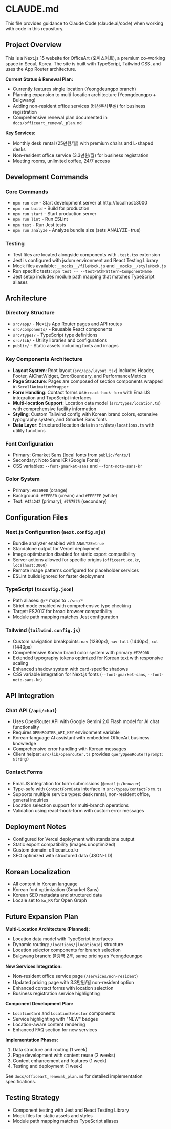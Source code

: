 # CLAUDE.md

This file provides guidance to Claude Code (claude.ai/code) when working with code in this repository.

## Project Overview

This is a Next.js 15 website for OfficeArt (오피스아트), a premium co-working space in Seoul, Korea. The site is built with TypeScript, Tailwind CSS, and uses the App Router architecture.

**Current Status & Renewal Plan:**
- Currently features single location (Yeongdeungpo branch)
- Planning expansion to multi-location architecture (Yeongdeungpo + Bulgwang)
- Adding non-resident office services (비상주사무실) for business registration
- Comprehensive renewal plan documented in `docs/officeart_renewal_plan.md`

**Key Services:**
- Monthly desk rental (25만원/월) with premium chairs and L-shaped desks
- Non-resident office service (3.3만원/월) for business registration
- Meeting rooms, unlimited coffee, 24/7 access

## Development Commands

### Core Commands
- `npm run dev` - Start development server at http://localhost:3000
- `npm run build` - Build for production
- `npm run start` - Start production server
- `npm run lint` - Run ESLint
- `npm test` - Run Jest tests
- `npm run analyze` - Analyze bundle size (sets ANALYZE=true)

### Testing
- Test files are located alongside components with `.test.tsx` extension
- Jest is configured with jsdom environment and React Testing Library
- Mock files available: `__mocks__/fileMock.js` and `__mocks__/styleMock.js`
- Run specific tests: `npm test -- --testPathPattern=ComponentName`
- Jest setup includes module path mapping that matches TypeScript aliases

## Architecture

### Directory Structure
- `src/app/` - Next.js App Router pages and API routes
- `src/components/` - Reusable React components
- `src/types/` - TypeScript type definitions
- `src/lib/` - Utility libraries and configurations
- `public/` - Static assets including fonts and images

### Key Components Architecture
- **Layout System**: Root layout (`src/app/layout.tsx`) includes Header, Footer, AIChatWidget, ErrorBoundary, and PerformanceMetrics
- **Page Structure**: Pages are composed of section components wrapped in `ScrollAnimationWrapper`
- **Form Handling**: Contact forms use `react-hook-form` with EmailJS integration and TypeScript interfaces
- **Multi-location Support**: Location data model (`src/types/location.ts`) with comprehensive facility information
- **Styling**: Custom Tailwind config with Korean brand colors, extensive typography system, and Gmarket Sans fonts
- **Data Layer**: Structured location data in `src/data/locations.ts` with utility functions

### Font Configuration
- Primary: Gmarket Sans (local fonts from `public/fonts/`)
- Secondary: Noto Sans KR (Google Fonts)
- CSS variables: `--font-gmarket-sans` and `--font-noto-sans-kr`

### Color System
- Primary: `#E2690D` (orange)
- Background: `#FFFBF0` (cream) and `#FFFFFF` (white)
- Text: `#424242` (primary), `#757575` (secondary)

## Configuration Files

### Next.js Configuration (`next.config.mjs`)
- Bundle analyzer enabled with `ANALYZE=true`
- Standalone output for Vercel deployment
- Image optimization disabled for static export compatibility
- Server actions allowed for specific origins (`officeart.co.kr`, `localhost:3000`)
- Remote image patterns configured for placeholder services
- ESLint builds ignored for faster deployment

### TypeScript (`tsconfig.json`)
- Path aliases: `@/*` maps to `./src/*`
- Strict mode enabled with comprehensive type checking
- Target: ES2017 for broad browser compatibility
- Module path mapping matches Jest configuration

### Tailwind (`tailwind.config.js`)
- Custom navigation breakpoints: `nav` (1280px), `nav-full` (1440px), `xxl` (1440px)
- Comprehensive Korean brand color system with primary `#E2690D`
- Extended typography tokens optimized for Korean text with responsive scaling
- Enhanced shadow system with card-specific shadows
- CSS variable integration for Next.js fonts (`--font-gmarket-sans`, `--font-noto-sans-kr`)

## API Integration

### Chat API (`/api/chat`)
- Uses OpenRouter API with Google Gemini 2.0 Flash model for AI chat functionality
- Requires `OPENROUTER_API_KEY` environment variable
- Korean-language AI assistant with embedded OfficeArt business knowledge
- Comprehensive error handling with Korean messages
- Client helper: `src/lib/openrouter.ts` provides `queryOpenRouter(prompt: string)`

### Contact Forms
- EmailJS integration for form submissions (`@emailjs/browser`)
- Type-safe with `ContactFormData` interface in `src/types/contactForm.ts`
- Supports multiple service types: desk rental, non-resident office, general inquiries
- Location selection support for multi-branch operations
- Validation using react-hook-form with custom error messages

## Deployment Notes

- Configured for Vercel deployment with standalone output
- Static export compatibility (images unoptimized)
- Custom domain: officeart.co.kr
- SEO optimized with structured data (JSON-LD)

## Korean Localization

- All content in Korean language
- Korean font optimization (Gmarket Sans)
- Korean SEO metadata and structured data
- Locale set to `ko_KR` for Open Graph

## Future Expansion Plan

**Multi-Location Architecture (Planned):**
- Location data model with TypeScript interfaces
- Dynamic routing: `/locations/[locationId]` structure
- Location selector components for branch selection
- Bulgwang branch: 불광역 2분, same pricing as Yeongdeungpo

**New Services Integration:**
- Non-resident office service page (`/services/non-resident`)
- Updated pricing page with 3.3만원/월 non-resident option
- Enhanced contact forms with location selection
- Business registration service highlighting

**Component Development Plan:**
- `LocationCard` and `LocationSelector` components
- Service highlighting with "NEW" badges
- Location-aware content rendering
- Enhanced FAQ section for new services

**Implementation Phases:**
1. Data structure and routing (1 week)
2. Page development with content reuse (2 weeks)
3. Content enhancement and features (1 week)
4. Testing and deployment (1 week)

See `docs/officeart_renewal_plan.md` for detailed implementation specifications.

## Testing Strategy

- Component testing with Jest and React Testing Library
- Mock files for static assets and styles
- Module path mapping matches TypeScript aliases